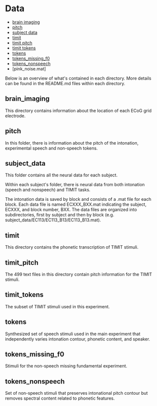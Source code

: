 # Data

* [brain imaging](#brain_imaging)
* [pitch](#pitch)
* [subject data](#subject_data)
* [timit](#timit)
* [timit pitch](#timit_pitch)
* [timit tokens](#timit_tokens)
* [tokens](#tokens)
* [tokens_missing_f0](#tokens_missing_f0)
* [tokens_nonspeech](#tokens_nonspeech)
* [pink_noise.mat]

Below is an overview of what's contained in each directory. More details can be found in the README.md files within each directory.

## brain_imaging

This directory contains information about the location of each ECoG grid electrode.

## pitch

In this folder, there is information about the pitch of the intonation, experimental speech and non-speech tokens. 

## subject_data

This folder contains all the neural data for each subject. 

Within each subject's folder, there is neural data from both intonation (speech and nonspeech) and TIMIT tasks. 

The intonation data is saved by block and consists of a .mat file for each block. Each data file is named ECXXX_BXX.mat indicating the subject, ECXXX, and block number, BXX. The data files are organized into subdirectories, first by subject and then by block (e.g. subject_data/EC113/EC113_B13/EC113_B13.mat).

## timit

This directory contains the phonetic transcription of TIMIT stimuli.

## timit_pitch

The 499 text files in this directory contain pitch information for the TIMIT stimuli.

## timit_tokens

The subset of TIMIT stimuli used in this experiment.

## tokens

Synthesized set of speech stimuli used in the main experiment that independently varies intonation contour, phonetic content, and speaker.

## tokens_missing_f0

Stimuli for the non-speech missing fundamental experiment.

## tokens_nonspeech

Set of non-speech stimuli that preserves intonational pitch contour but removes spectral content related to phonetic features.
